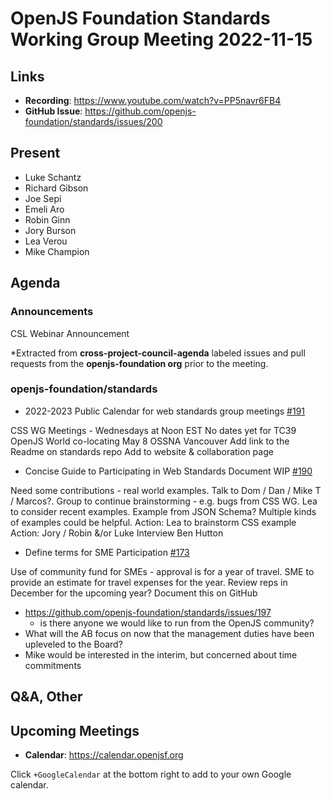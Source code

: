 # OpenJS Foundation Standards Working Group Meeting 2022-11-15

## Links

* **Recording**: https://www.youtube.com/watch?v=PP5navr6FB4
* **GitHub Issue**: https://github.com/openjs-foundation/standards/issues/200

## Present

* Luke Schantz
* Richard Gibson
* Joe Sepi
* Emeli Aro
* Robin Ginn
* Jory Burson
* Lea Verou
* Mike Champion

## Agenda

### Announcements

CSL Webinar Announcement

*Extracted from **cross-project-council-agenda** labeled issues and pull requests from the **openjs-foundation org** prior to the meeting.

### openjs-foundation/standards

* 2022-2023 Public Calendar for web standards group meetings [#191](https://github.com/openjs-foundation/standards/issues/191)

CSS WG Meetings - Wednesdays at Noon EST
No dates yet for TC39
OpenJS World co-locating May 8 OSSNA Vancouver
Add link to the Readme on standards repo
Add to website & collaboration page

* Concise Guide to Participating in Web Standards Document WIP [#190](https://github.com/openjs-foundation/standards/issues/190)

Need some contributions - real world examples. Talk to Dom / Dan / Mike T / Marcos?. Group to continue brainstorming - e.g. bugs from CSS WG. Lea to consider recent examples. Example from JSON Schema? Multiple kinds of examples could be helpful.
Action: Lea to brainstorm CSS example
Action: Jory / Robin &/or Luke Interview Ben Hutton




* Define terms for SME Participation [#173](https://github.com/openjs-foundation/standards/issues/173)

Use of community fund for SMEs - approval is for a year of travel. SME to provide an estimate for travel expenses for the year.
Review reps in December for the upcoming year?
Document this on GitHub

* https://github.com/openjs-foundation/standards/issues/197
	* is there anyone we would like to run from the OpenJS community?
* What will the AB focus on now that the management duties have been upleveled to the Board?
* Mike would be interested in the interim, but concerned about time commitments




## Q&A, Other

## Upcoming Meetings

* **Calendar**: <https://calendar.openjsf.org>

Click `+GoogleCalendar` at the bottom right to add to your own Google calendar.

